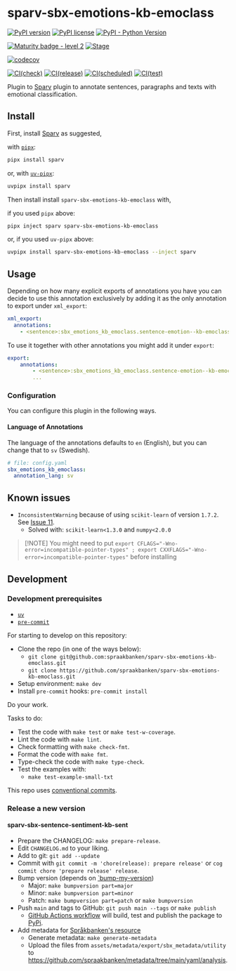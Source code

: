 # sparv-sbx-emotions-kb-emoclass

[![PyPI version](https://img.shields.io/pypi/v/sparv-sbx-emotions-kb-emoclass.svg)](https://pypi.org/project/sparv-sbx-emotions-kb-emoclass/)
[![PyPI license](https://img.shields.io/pypi/l/sparv-sbx-emotions-kb-emoclass.svg)](https://pypi.org/project/sparv-sbx-emotions-kb-emoclass/)
[![PyPI - Python Version](https://img.shields.io/pypi/pyversions/sparv-sbx-emotions-kb-emoclass.svg)](https://pypi.org/project/sparv-sbx-emotions-kb-emoclass)

[![Maturity badge - level 2](https://img.shields.io/badge/Maturity-Level%202%20--%20First%20Release-yellowgreen.svg)](https://github.com/spraakbanken/getting-started/blob/main/scorecard.md)
[![Stage](https://img.shields.io/pypi/status/sparv-sbx-emotions-kb-emoclass.svg)](https://pypi.org/project/sparv-sbx-emotions-kb-emoclass/)

[![codecov](https://codecov.io/gh/spraakbanken/sparv-sbx-emotions-kb-emoclass/graph/badge.svg?token=DUV4CL6AK2)](https://codecov.io/gh/spraakbanken/sparv-sbx-emotions-kb-emoclass)

[![CI(check)](https://github.com/spraakbanken/sparv-sbx-emotions-kb-emoclass/actions/workflows/check.yml/badge.svg)](https://github.com/spraakbanken/sparv-sbx-emotions-kb-emoclass/actions/workflows/check.yml)
[![CI(release)](https://github.com/spraakbanken/sparv-sbx-emotions-kb-emoclass/actions/workflows/release.yml/badge.svg)](https://github.com/spraakbanken/sparv-sbx-emotions-kb-emoclass/actions/workflows/release.yml)
[![CI(scheduled)](https://github.com/spraakbanken/sparv-sbx-emotions-kb-emoclass/actions/workflows/rolling.yml/badge.svg)](https://github.com/spraakbanken/sparv-sbx-emotions-kb-emoclass/actions/workflows/rolling.yml)
[![CI(test)](https://github.com/spraakbanken/sparv-sbx-emotions-kb-emoclass/actions/workflows/test.yml/badge.svg)](https://github.com/spraakbanken/sparv-sbx-emotions-kb-emoclass/actions/workflows/test.yml)

Plugin to [Sparv](https://github.com/spraakbanken/sparv) plugin to annotate sentences, paragraphs and texts with emotional classification.

## Install

First, install [Sparv](https://github.com/spraakbanken/sparv) as suggested,

with [`pipx`](https://pipx.pypa.io/):

```bash
pipx install sparv
```

or, with [`uv-pipx`](https://github.com/pytgaen/uv-pipx):

```bash
uvpipx install sparv
```

Then install install `sparv-sbx-emotions-kb-emoclass` with,

if you used `pipx` above:

```bash
pipx inject sparv sparv-sbx-emotions-kb-emoclass
```

or, if you used `uv-pipx` above:

```bash
uvpipx install sparv-sbx-emotions-kb-emoclass --inject sparv
```

## Usage

Depending on how many explicit exports of annotations you have you can decide to use this
annotation exclusively by adding it as the only annotation to export under `xml_export`:

```yaml
xml_export:
  annotations:
    - <sentence>:sbx_emotions_kb_emoclass.sentence-emotion--kb-emoclass
```

To use it together with other annotations you might add it under `export`:

```yaml
export:
    annotations:
        - <sentence>:sbx_emotions_kb_emoclass.sentence-emotion--kb-emoclass
        ...
```

### Configuration

You can configure this plugin in the following ways.

#### Language of Annotations

The language of the annotations defaults to `en` (English), but you can change that to `sv` (Swedish).

```yaml
# file: config.yaml
sbx_emotions_kb_emoclass:
  annotation_lang: sv
```

## Known issues

- `InconsistentWarning` because of using `scikit-learn` of version `1.7.2`. See [Issue 11](https://github.com/spraakbanken/sparv-sbx-emotions-kb-emoclass/issues/11).
  - Solved with: `scikit-learn<1.3.0` and `numpy<2.0.0`

> [!NOTE] You might need to put
> `export CFLAGS="-Wno-error=incompatible-pointer-types" ; export CXXFLAGS="-Wno-error=incompatible-pointer-types"` before installing

## Development

### Development prerequisites

- [`uv`](https://docs.astral.sh/uv/)
- [`pre-commit`](https://pre-commit.org)

For starting to develop on this repository:

- Clone the repo (in one of the ways below):
  - `git clone git@github.com:spraakbanken/sparv-sbx-emotions-kb-emoclass.git`
  - `git clone https://github.com/spraakbanken/sparv-sbx-emotions-kb-emoclass.git`
- Setup environment: `make dev`
- Install `pre-commit` hooks: `pre-commit install`

Do your work.

Tasks to do:

- Test the code with `make test` or `make test-w-coverage`.
- Lint the code with `make lint`.
- Check formatting with `make check-fmt`.
- Format the code with `make fmt`.
- Type-check the code with `make type-check`.
- Test the examples with:
  - `make test-example-small-txt`

This repo uses [conventional commits](https://www.conventionalcommits.org/en/v1.0.0/).

### Release a new version

#### sparv-sbx-sentence-sentiment-kb-sent

- Prepare the CHANGELOG: `make prepare-release`.
- Edit `CHANGELOG.md` to your liking.
- Add to git: `git add --update`
- Commit with `git commit -m 'chore(release): prepare release'` or `cog commit chore 'prepare release' release`.
- Bump version (depends on [`bump-my-version](https://callowayproject.github.io/bump-my-version/))
  - Major: `make bumpversion part=major`
  - Minor: `make bumpversion part=minor`
  - Patch: `make bumpversion part=patch` or `make bumpversion`
- Push `main` and tags to GitHub: `git push main --tags` or `make publish`
  - [GitHub Actions workflow](./.github/workflows/release.yaml) will build, test and publish the package to [PyPi](https://pypi.prg).
- Add metadata for [Språkbanken's resource](https://spraakbanken.gu.se/resurser)
  - Generate metadata: `make generate-metadata`
  - Upload the files from `assets/metadata/export/sbx_metadata/utility` to <https://github.com/spraakbanken/metadata/tree/main/yaml/analysis>.
